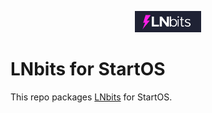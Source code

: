 <p align="center">
  <img src="icon_readme.png" alt="Project Logo" width="21%">
</p>

# LNbits for StartOS

This repo packages [LNbits](https://github.com/lnbits/lnbits) for StartOS.